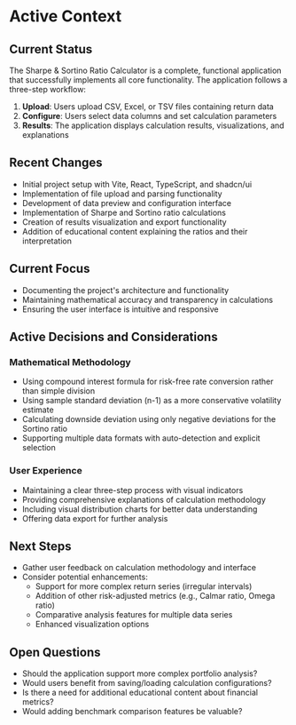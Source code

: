# Active Context

## Current Status
The Sharpe & Sortino Ratio Calculator is a complete, functional application that successfully implements all core functionality. The application follows a three-step workflow:

1. **Upload**: Users upload CSV, Excel, or TSV files containing return data
2. **Configure**: Users select data columns and set calculation parameters
3. **Results**: The application displays calculation results, visualizations, and explanations

## Recent Changes
- Initial project setup with Vite, React, TypeScript, and shadcn/ui
- Implementation of file upload and parsing functionality
- Development of data preview and configuration interface
- Implementation of Sharpe and Sortino ratio calculations
- Creation of results visualization and export functionality
- Addition of educational content explaining the ratios and their interpretation

## Current Focus
- Documenting the project's architecture and functionality
- Maintaining mathematical accuracy and transparency in calculations
- Ensuring the user interface is intuitive and responsive

## Active Decisions and Considerations

### Mathematical Methodology
- Using compound interest formula for risk-free rate conversion rather than simple division
- Using sample standard deviation (n-1) as a more conservative volatility estimate
- Calculating downside deviation using only negative deviations for the Sortino ratio
- Supporting multiple data formats with auto-detection and explicit selection

### User Experience
- Maintaining a clear three-step process with visual indicators
- Providing comprehensive explanations of calculation methodology
- Including visual distribution charts for better data understanding
- Offering data export for further analysis

## Next Steps
- Gather user feedback on calculation methodology and interface
- Consider potential enhancements:
  - Support for more complex return series (irregular intervals)
  - Addition of other risk-adjusted metrics (e.g., Calmar ratio, Omega ratio)
  - Comparative analysis features for multiple data series
  - Enhanced visualization options

## Open Questions
- Should the application support more complex portfolio analysis?
- Would users benefit from saving/loading calculation configurations?
- Is there a need for additional educational content about financial metrics?
- Would adding benchmark comparison features be valuable? 